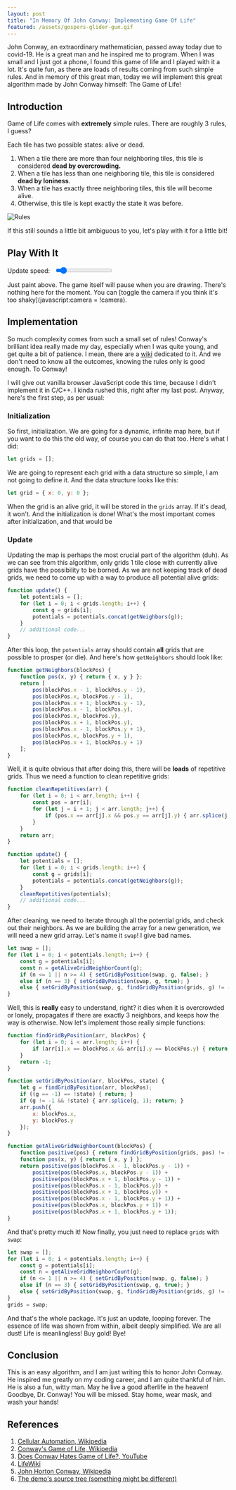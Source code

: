 ```yaml
---
layout: post
title: "In Memory Of John Conway: Implementing Game Of Life"
featured: /assets/gospers-glider-gun.gif
---
```


John Conway, an extraordinary mathematician, passed away today due to covid-19. He is a great man and he inspired me to program. When I was small and I just got a phone, I found this game of life and I played with it a lot. It's quite fun, as there are loads of results coming from such simple rules. And in memory of this great man, today we will implement this great algorithm made by John Conway himself: The Game of Life!

## Introduction

Game of Life comes with __extremely__ simple rules. There are roughly 3 rules, I guess?

Each tile has two possible states: alive or dead.

1. When a tile there are more than four neighboring tiles, this tile is considered __dead by overcrowding.__
2. When a tile has less than one neighboring tile, this tile is considered __dead by loniness__.
3. When a tile has exactly three neighboring tiles, this tile will become alive.
4. Otherwise, this tile is kept exactly the state it was before.

![Rules](/assets/gol/rules.jpeg)

If this still sounds a little bit ambiguous to you, let's play with it for a little bit!

## Play With It

<canvas id="gol" width="500" height="500" style="width: 250px; height: 250px"></canvas>
<script src="/assets/gol/gol.js"></script>

<div style="display: flex; align-items: center">
Update speed: <input type="range" min="0.01" max="1.0" step="0.01" value="0.1" id="update" class="slider" style="margin-left: 1em">&nbsp;<span id="updateValue"></span>
</div>

Just paint above. The game itself will pause when you are drawing. <span id="generation">There's nothing here for the moment</span>. You can [toggle the camera if you think it's too shaky](javascript:camera = !camera).

## Implementation

So much complexity comes from such a small set of rules! Conway's brilliant idea really made my day, especially when I was quite young, and get quite a bit of patience. I mean, there are a [wiki](https://conwaylife.com/wiki/Main_Page) dedicated to it. And we don't need to know all the outcomes, knowing the rules only is good enough. To Conway!

I will give out vanilla browser JavaScript code this time, because I didn't implement it in C/C++. I kinda rushed this, right after my last post. Anyway, here's the first step, as per usual:

### Initialization

So first, initialization. We are going for a dynamic, infinite map here, but if you want to do this the old way, of course you can do that too. Here's what I did:

```js
let grids = [];
```

We are going to represent each grid with a data structure so simple, I am not going to define it. And the data structure looks like this:

```js
let grid = { x: 0, y: 0 };
```

When the grid is an alive grid, it will be stored in the `grids` array. If it's dead, it won't. And the initialization is done! What's the most important comes after initialization, and that would be

### Update

Updating the map is perhaps the most crucial part of the algorithm (duh). As we can see from this algorithm, only grids 1 tile close with currently alive grids have the possibility to be borned. As we are not keeping track of dead grids, we need to come up with a way to produce all potential alive grids:

```js
function update() {
    let potentials = [];
    for (let i = 0; i < grids.length; i++) {
        const g = grids[i];
        potentials = potentials.concat(getNeighbors(g));
    }
    // additional code...
}
```

After this loop, the `potentials` array should contain __all__ grids that are possible to prosper (or die). And here's how `getNeighbors` should look like:

```js
function getNeighbors(blockPos) {
    function pos(x, y) { return { x, y } };
    return [
        pos(blockPos.x - 1, blockPos.y - 1),
        pos(blockPos.x, blockPos.y - 1),
        pos(blockPos.x + 1, blockPos.y - 1),
        pos(blockPos.x - 1, blockPos.y),
        pos(blockPos.x, blockPos.y),
        pos(blockPos.x + 1, blockPos.y),
        pos(blockPos.x - 1, blockPos.y + 1),
        pos(blockPos.x, blockPos.y + 1),
        pos(blockPos.x + 1, blockPos.y + 1)
    ];
}
```

Well, it is quite obvious that after doing this, there will be __loads__ of repetitive grids. Thus we need a function to clean repetitive grids:

```js
function cleanRepetitives(arr) {
    for (let i = 0; i < arr.length; i++) {
        const pos = arr[i];
        for (let j = i + 1; j < arr.length; j++) {
            if (pos.x == arr[j].x && pos.y == arr[j].y) { arr.splice(j, 1); j--; continue; }
        }
    }
    return arr;
}

function update() {
    let potentials = [];
    for (let i = 0; i < grids.length; i++) {
        const g = grids[i];
        potentials = potentials.concat(getNeighbors(g));
    }
    cleanRepetitives(potentials);
    // additional code...
}
```

After cleaning, we need to iterate through all the potential grids, and check out their neighbors. As we are building the array for a new generation, we will need a new grid array. Let's name it `swap`! I give bad names.

```js
let swap = [];
for (let i = 0; i < potentials.length; i++) {
    const g = potentials[i];
    const n = getAliveGridNeighborCount(g);
    if (n <= 1 || n >= 4) { setGridByPosition(swap, g, false); }
    else if (n == 3) { setGridByPosition(swap, g, true); }
    else { setGridByPosition(swap, g, findGridByPosition(grids, g) != -1); }
}
```

Well, this is __really__ easy to understand, right? it dies when it is overcrowded or lonely, propagates if there are exactly 3 neighbors, and keeps how the way is otherwise. Now let's implement those really simple functions:

```js
function findGridByPosition(arr, blockPos) {
    for (let i = 0; i < arr.length; i++) {
        if (arr[i].x == blockPos.x && arr[i].y == blockPos.y) { return i; }
    }
    return -1;
}

function setGridByPosition(arr, blockPos, state) {
    let g = findGridByPosition(arr, blockPos);
    if ((g == -1) == !state) { return; }
    if (g != -1 && !state) { arr.splice(g, 1); return; }
    arr.push({
        x: blockPos.x,
        y: blockPos.y
    });
}

function getAliveGridNeighborCount(blockPos) {
    function positive(pos) { return findGridByPosition(grids, pos) != -1 ? 1 : 0; }
    function pos(x, y) { return { x, y } };
    return positive(pos(blockPos.x - 1, blockPos.y - 1)) +
        positive(pos(blockPos.x, blockPos.y - 1)) +
        positive(pos(blockPos.x + 1, blockPos.y - 1)) +
        positive(pos(blockPos.x - 1, blockPos.y)) +
        positive(pos(blockPos.x + 1, blockPos.y)) +
        positive(pos(blockPos.x - 1, blockPos.y + 1)) +
        positive(pos(blockPos.x, blockPos.y + 1)) +
        positive(pos(blockPos.x + 1, blockPos.y + 1));
}
```

And that's pretty much it! Now finally, you just need to replace `grids` with `swap`:

```js
let swap = [];
for (let i = 0; i < potentials.length; i++) {
    const g = potentials[i];
    const n = getAliveGridNeighborCount(g);
    if (n <= 1 || n >= 4) { setGridByPosition(swap, g, false); }
    else if (n == 3) { setGridByPosition(swap, g, true); }
    else { setGridByPosition(swap, g, findGridByPosition(grids, g) != -1); }
}
grids = swap;
```

And that's the whole package. It's just an update, looping forever. The essence of life was shown from within, albeit deeply simplified. We are all dust! Life is meanlingless! Buy gold! Bye!

## Conclusion

This is an easy algorithm, and I am just writing this to honor John Conway. He inspired me greatly on my coding career, and I am quite thankful of him. He is also a fun, witty man. May he live a good afterlife in the heaven! Goodbye, Dr. Conway! You will be missed. Stay home, wear mask, and wash your hands!

## References

1. [Cellular Automation, Wikipedia](https://en.wikipedia.org/wiki/Cellular_automaton)
2. [Conway's Game of Life, Wikipedia](https://en.wikipedia.org/wiki/Conway%27s_Game_of_Life)
3. [Does Conway Hates Game of Life?, YouTube](https://www.youtube.com/watch?v=E8kUJL04ELA)
4. [LifeWiki](https://conwaylife.com/)
5. [John Horton Conway, Wikipedia](https://en.wikipedia.org/wiki/John_Horton_Conway)
6. [The demo's source tree (something might be different)](https://github.com/42yeah/EoS/tree/master/assets/gol)
